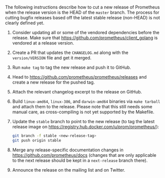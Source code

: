The following instructions describe how to cut a new release of Prometheus when the release version is the HEAD of the `master` branch. The process for cutting bugfix releases based off the latest stable release (non-HEAD) is not clearly defined yet.

1. Consider updating all or some of the vendored dependencies before the
   release. Make sure that https://github.com/prometheus/client_golang is
   vendored at a release version.
1. Create a PR that updates the `CHANGELOG.md` along with the `version/VERSION` file and get it merged.
1. Run `make tag` to tag the new release and push it to GitHub.
1. Head to https://github.com/prometheus/prometheus/releases and create a new release for the pushed tag.
1. Attach the relevant changelog excerpt to the release on GitHub.
1. Build `linux-amd64`, `linux-386`, and `darwin-amd64` binaries via `make tarball` and attach them to the release. Please note that this still needs some manual care, as cross-compiling is not yet supported by the Makefile.
1. Update the `stable` branch to point to the new release (to tag the latest release image on https://registry.hub.docker.com/u/prom/prometheus/):

   ```bash
   git branch -f stable <new-release-tag>
   git push origin stable
   ```

1. Merge any release-specific documentation changes in https://github.com/prometheus/docs (changes that are only applicable to the next release should be kept in a `next-release` branch there).
1. Announce the release on the mailing list and on Twitter.